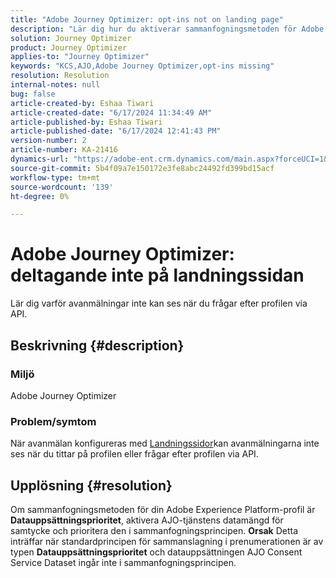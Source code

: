 ```yaml
---
title: "Adobe Journey Optimizer: opt-ins not on landing page"
description: "Lär dig hur du aktiverar sammanfogningsmetoden för Adobe Experience Platform-profilens standardpolicy för sammanfogning."
solution: Journey Optimizer
product: Journey Optimizer
applies-to: "Journey Optimizer"
keywords: "KCS,AJO,Adobe Journey Optimizer,opt-ins missing"
resolution: Resolution
internal-notes: null
bug: false
article-created-by: Eshaa Tiwari
article-created-date: "6/17/2024 11:34:49 AM"
article-published-by: Eshaa Tiwari
article-published-date: "6/17/2024 12:41:43 PM"
version-number: 2
article-number: KA-21416
dynamics-url: "https://adobe-ent.crm.dynamics.com/main.aspx?forceUCI=1&pagetype=entityrecord&etn=knowledgearticle&id=69b9019a-9d2c-ef11-840a-6045bd029b18"
source-git-commit: 5b4f09a7e150172e3fe8abc24492fd399bd15acf
workflow-type: tm+mt
source-wordcount: '139'
ht-degree: 0%

---
```


# Adobe Journey Optimizer: deltagande inte på landningssidan


Lär dig varför avanmälningar inte kan ses när du frågar efter profilen via API.

## Beskrivning {#description}


### Miljö

Adobe Journey Optimizer

### Problem/symtom

När avanmälan konfigureras med [Landningssidor](https://experienceleague.adobe.com/docs/journey-optimizer/using/landing-pages/lp-use-cases.html)kan avanmälningarna inte ses när du tittar på profilen eller frågar efter profilen via API.


## Upplösning {#resolution}


Om sammanfogningsmetoden för din Adobe Experience Platform-profil är <b>Datauppsättningsprioritet</b>, aktivera AJO-tjänstens datamängd för samtycke och prioritera den i sammanfogningsprincipen.
<b>Orsak</b>
Detta inträffar när standardprincipen för sammanslagning i prenumerationen är av typen <b>Datauppsättningsprioritet</b> och datauppsättningen AJO Consent Service Dataset ingår inte i sammanfogningsprincipen.
